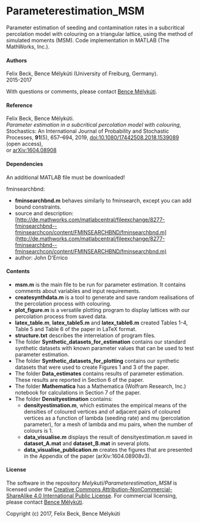 # Parameterestimation_MSM
Parameter estimation of seeding and contamination rates in a subcritical percolation model with colouring on a triangular lattice, using the method of simulated moments (MSM). Code implementation in MATLAB (The MathWorks, Inc.).

#### Authors
Felix Beck, Bence Mélykúti (University of Freiburg, Germany).  
2015-2017  

With questions or comments, please contact [Bence Mélykúti](https://github.com/Melykuti).

#### Reference
Felix Beck, Bence Mélykúti.  
_Parameter estimation in a subcritical percolation model with colouring_,  
Stochastics: An International Journal of Probability and Stochastic Processes, **91**(5), 657–694, 2019, [doi:10.1080/17442508.2018.1539089](https://doi.org/10.1080/17442508.2018.1539089) (open access),  
or [arXiv:1604.08908](https://arxiv.org/abs/1604.08908)

#### Dependencies
An additional MATLAB file must be downloaded!

fminsearchbnd:

* **fminsearchbnd.m** behaves similarly to fminsearch, except you can add bound constraints.
* source and description: [http://de.mathworks.com/matlabcentral/fileexchange/8277-fminsearchbnd--fminsearchcon/content/FMINSEARCHBND/fminsearchbnd.m](http://de.mathworks.com/matlabcentral/fileexchange/8277-fminsearchbnd--fminsearchcon/content/FMINSEARCHBND/fminsearchbnd.m)
* author: John D'Errico

#### Contents
* **msm.m** is the main file to be run for parameter estimation. It contains comments about variables and input requirements.
* **createsynthdata.m** is a tool to generate and save random realisations of the percolation process with colouring.
* **plot_figure.m** is a versatile plotting program to display lattices with our percolation process from saved data.
* **latex_table.m**, **latex_table5.m** and **latex_table6.m** created Tables 1-4, Table 5 and Table 6 of the paper in LaTeX format.
* **structure.txt** describes the interrelation of program files.
* The folder **Synthetic\_datasets\_for\_estimation** contains our standard synthetic datasets with known parameter values that can be used to test parameter estimation.
* The folder **Synthetic\_datasets\_for\_plotting** contains our synthetic datasets that were used to create Figures 1 and 3 of the paper.
* The folder **Data\_estimates** contains results of parameter estimation. These results are reported in Section 6 of the paper.
* The folder **Mathematica** has a Mathematica (Wolfram Research, Inc.) notebook for calculations in Section 7 of the paper.
* The folder **Densityestimation** contains:
    - **densityestimation.m**, which estimates the empirical means of the densities of coloured vertices and of adjacent pairs of coloured vertices as a function of lambda (seeding rate) and mu (percolation parameter), for a mesh of lambda and mu pairs, when the number of colours is 1.
    - **data_visualise.m** displays the result of densityestimation.m saved in **dataset_A.mat** and **dataset_B.mat** in several plots.
    - **data_visualise_publication.m** creates the figures that are presented in the Appendix of the paper (arXiv:1604.08908v3).

#### License
The software in the repository _Melykuti/Parameterestimation\_MSM_ is licensed under the [Creative Commons Attribution-NonCommercial-ShareAlike 4.0 International Public License](http://rawgit.com/Melykuti/Parameterestimation_MSM/master/LICENSE.html). For commercial licensing, please contact [Bence Mélykúti](https://github.com/Melykuti).

Copyright (c) 2017, Felix Beck, Bence Mélykúti 
